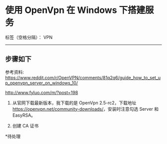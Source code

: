 # 使用 OpenVpn 在 Windows 下搭建服务

标签（空格分隔）： VPN

---

## 步骤如下

参考资料: <https://www.reddit.com/r/OpenVPN/comments/81q2q6/guide_how_to_set_up_openvpn_server_on_windows_10/>

<http://www.fyluo.com/m/?post=198>

1. 从官网下载最新版本，我下载的是 OpenVpn 2.5-rc2，下载地址<https://openvpn.net/community-downloads/>，安装时注意勾选 Server 和 EasyRSA。

2. 创建 CA 证书

*待处理

